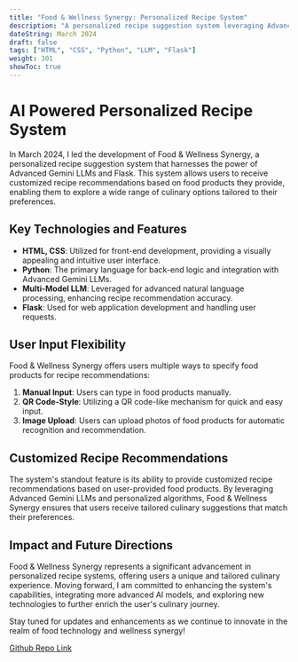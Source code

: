 ```yaml
---
title: "Food & Wellness Synergy: Personalized Recipe System"
description: "A personalized recipe suggestion system leveraging Advanced Gemini LLMs and Flask, providing customized recipe recommendations based on user-provided food products."
dateString: March 2024
draft: false
tags: ["HTML", "CSS", "Python", "LLM", "Flask"]
weight: 301
showToc: true
---
```

# AI Powered Personalized Recipe System

In March 2024, I led the development of Food & Wellness Synergy, a personalized recipe suggestion system that harnesses the power of Advanced Gemini LLMs and Flask. This system allows users to receive customized recipe recommendations based on food products they provide, enabling them to explore a wide range of culinary options tailored to their preferences.

## Key Technologies and Features

- **HTML, CSS**: Utilized for front-end development, providing a visually appealing and intuitive user interface.
- **Python**: The primary language for back-end logic and integration with Advanced Gemini LLMs.
- **Multi-Model LLM**: Leveraged for advanced natural language processing, enhancing recipe recommendation accuracy.
- **Flask**: Used for web application development and handling user requests.
  
## User Input Flexibility

Food & Wellness Synergy offers users multiple ways to specify food products for recipe recommendations:

1. **Manual Input**: Users can type in food products manually.
2. **QR Code-Style**: Utilizing a QR code-like mechanism for quick and easy input.
3. **Image Upload**: Users can upload photos of food products for automatic recognition and recommendation.

## Customized Recipe Recommendations

The system's standout feature is its ability to provide customized recipe recommendations based on user-provided food products. By leveraging Advanced Gemini LLMs and personalized algorithms, Food & Wellness Synergy ensures that users receive tailored culinary suggestions that match their preferences.

## Impact and Future Directions

Food & Wellness Synergy represents a significant advancement in personalized recipe systems, offering users a unique and tailored culinary experience. Moving forward, I am committed to enhancing the system's capabilities, integrating more advanced AI models, and exploring new technologies to further enrich the user's culinary journey.

Stay tuned for updates and enhancements as we continue to innovate in the realm of food technology and wellness synergy!

[Github Repo Link](https://github.com/BANZOM/TG_Bot)